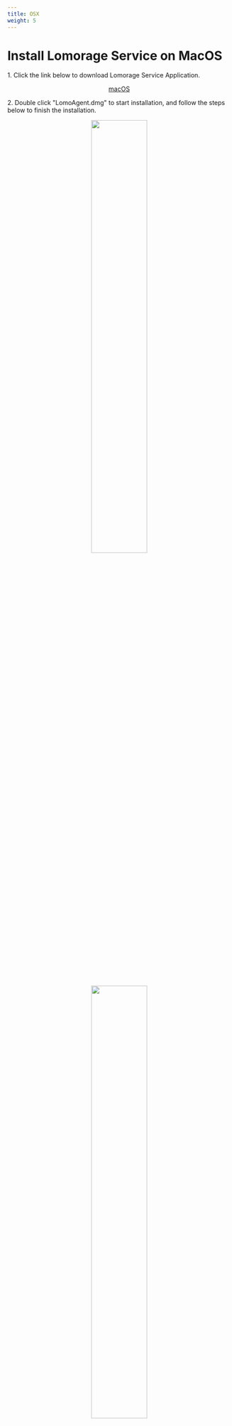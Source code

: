 ```yaml
---
title: OSX
weight: 5
---
```


# Install Lomorage Service on MacOS

<span>1.</span> Click the link below to download Lomorage Service Application.

<p align="center">
<a href="https://github.com/lomorage/LomoAgentOSX/releases/download/2021_09_22.23_44_18.0.d2da71c/LomoAgent.dmg" title="Install Lomorage for macOS" class="badge osx">macOS</a>
</p>

<span>2.</span> Double click "LomoAgent.dmg" to start installation, and follow the steps below to finish the installation.

<div align="center">
<p class="screenshoot">
  <img width="50%" src="/img/installation/osx-install-1.png">
  <img width="50%" src="/img/installation/osx-install-2.png">
  <img width="50%" src="/img/installation/osx-install-3.png">
</p>
</div>

<span>3.</span> Run LomoAgent Application，please allow network access for LomoAgent if firewall is triggered.

<span>4.</span> After launch the Lomorage application，**You need to set the "Home directory" before using Lomorage**，"Home directory" is used to save the photos and videos uploading from your phone。You can also set up a backup directory which served as redundancy backup.

<div align="center">
<p class="screenshoot">
  <img width="50%" src="/img/installation/osx-lomo-agent.png">
</p>
</div>